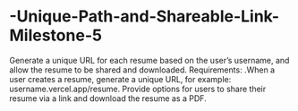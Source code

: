 # -Unique-Path-and-Shareable-Link-Milestone-5
Generate a unique URL for each resume based on the user’s username, and allow the resume to be  shared and downloaded.  Requirements:  .When a user creates a resume, generate a unique URL, for example:  username.vercel.app/resume.  Provide options for users to share their resume via a link and download the resume as a  PDF.

